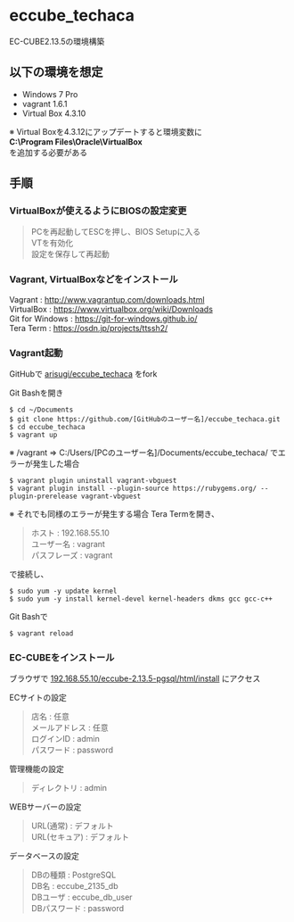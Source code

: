 # eccube_techaca
EC-CUBE2.13.5の環境構築


## 以下の環境を想定
* Windows 7 Pro
* vagrant 1.6.1
* Virtual Box 4.3.10

※ Virtual Boxを4.3.12にアップデートすると環境変数に  
**C:\Program Files\Oracle\VirtualBox**  
を追加する必要がある


## 手順
### VirtualBoxが使えるようにBIOSの設定変更
>PCを再起動してESCを押し、BIOS Setupに入る  
VTを有効化  
設定を保存して再起動

### Vagrant, VirtualBoxなどをインストール
Vagrant : http://www.vagrantup.com/downloads.html  
VirtualBox : https://www.virtualbox.org/wiki/Downloads  
Git for Windows : https://git-for-windows.github.io/  
Tera Term : https://osdn.jp/projects/ttssh2/

### Vagrant起動
GitHubで [arisugi/eccube_techaca](https://github.com/arisugi/eccube_techaca) をfork
  
Git Bashを開き
```
$ cd ~/Documents
$ git clone https://github.com/[GitHubのユーザー名]/eccube_techaca.git
$ cd eccube_techaca
$ vagrant up
```

※ /vagrant => C:/Users/[PCのユーザー名]/Documents/eccube_techaca/ でエラーが発生した場合
```
$ vagrant plugin uninstall vagrant-vbguest
$ vagrant plugin install --plugin-source https://rubygems.org/ --plugin-prerelease vagrant-vbguest
```

※ それでも同様のエラーが発生する場合
Tera Termを開き、
>ホスト : 192.168.55.10  
ユーザー名 : vagrant  
パスフレーズ : vagrant  

で接続し、
```
$ sudo yum -y update kernel
$ sudo yum -y install kernel-devel kernel-headers dkms gcc gcc-c++
```

Git Bashで
```
$ vagrant reload
```


### EC-CUBEをインストール
ブラウザで [192.168.55.10/eccube-2.13.5-pgsql/html/install](192.168.55.10/eccube-2.13.5-pgsql/html/install) にアクセス

ECサイトの設定
>店名 : 任意  
メールアドレス : 任意  
ログインID : admin  
パスワード : password  

管理機能の設定
>ディレクトリ : admin

WEBサーバーの設定
>URL(通常) : デフォルト  
URL(セキュア) : デフォルト  

データベースの設定
>DBの種類 : PostgreSQL  
DB名 : eccube_2135_db  
DBユーザ : eccube_db_user  
DBパスワード : password  
